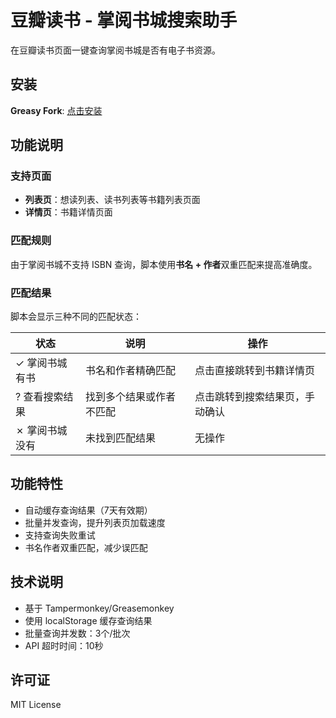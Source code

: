 # 豆瓣读书 - 掌阅书城搜索助手

在豆瓣读书页面一键查询掌阅书城是否有电子书资源。

## 安装

**Greasy Fork**: [点击安装](https://greasyfork.org/zh-CN/scripts/552905-%E8%B1%86%E7%93%A3%E8%AF%BB%E4%B9%A6-%E6%8E%8C%E9%98%85%E4%B9%A6%E5%9F%8E%E6%90%9C%E7%B4%A2%E5%8A%A9%E6%89%8B)

## 功能说明

### 支持页面

- **列表页**：想读列表、读书列表等书籍列表页面
- **详情页**：书籍详情页面

### 匹配规则

由于掌阅书城不支持 ISBN 查询，脚本使用**书名 + 作者**双重匹配来提高准确度。

### 匹配结果

脚本会显示三种不同的匹配状态：

| 状态 | 说明 | 操作 |
|------|------|------|
| ✓ 掌阅书城有书 | 书名和作者精确匹配 | 点击直接跳转到书籍详情页 |
| ? 查看搜索结果 | 找到多个结果或作者不匹配 | 点击跳转到搜索结果页，手动确认 |
| ✗ 掌阅书城没有 | 未找到匹配结果 | 无操作 |

## 功能特性

- 自动缓存查询结果（7天有效期）
- 批量并发查询，提升列表页加载速度
- 支持查询失败重试
- 书名作者双重匹配，减少误匹配

## 技术说明

- 基于 Tampermonkey/Greasemonkey
- 使用 localStorage 缓存查询结果
- 批量查询并发数：3个/批次
- API 超时时间：10秒

## 许可证

MIT License
